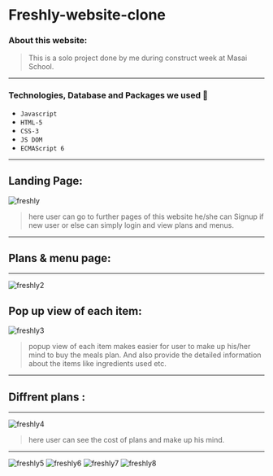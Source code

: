 # Freshly-website-clone

### About this website:

>This is a solo project done by me during construct week at Masai School.

---

### Technologies, Database and Packages we used :wrench:

- `Javascript`
- `HTML-5`
- `CSS-3`
- `JS DOM`
- `ECMAScript 6`

---

## Landing Page:



![freshly](https://imgur.com/Nwwdgt4.png)

>here user can go to further pages of this website he/she can Signup if new user or else can simply login and view plans and menus.

---
## Plans & menu page:

---

![freshly2](https://imgur.com/NYUrJ5u.png)

## Pop up view of each item:



![freshly3](https://imgur.com/FD2z2x8.png)

>popup view of each item makes easier for user to make up his/her mind to buy the meals plan. And also provide the detailed information about the items like ingredients used etc.

---

## Diffrent plans :

---

![freshly4](https://imgur.com/XkGnmOJ.png)

> here user can see the cost of plans and make up his mind.
---

![freshly5](https://imgur.com/kVrAP7n.png)
![freshly6](https://imgur.com/tB1zDDD.png)
![freshly7](https://imgur.com/2OeEqAq.png)
![freshly8](https://imgur.com/qJ9nEtf.png)
